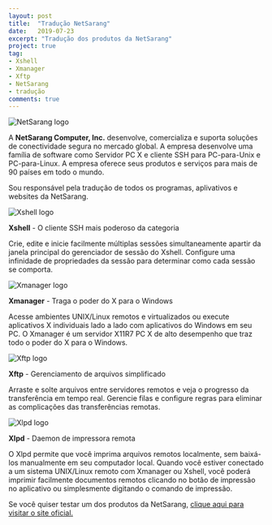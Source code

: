 ```yaml
---
layout: post
title:  "Tradução NetSarang"
date:   2019-07-23
excerpt: "Tradução dos produtos da NetSarang"
project: true
tag:
- Xshell 
- Xmanager
- Xftp
- NetSarang
- tradução
comments: true
---
```

![NetSarang logo](https://github.com/ialexsilva/ialexsilva.github.io/raw/master/assets/img/logo_netsarang.svg)    

A **NetSarang Computer, Inc.** desenvolve, comercializa e suporta soluções de conectividade segura no mercado global. A empresa desenvolve uma família de software como Servidor PC X e cliente SSH para PC-para-Unix e PC-para-Linux. A empresa oferece seus produtos e serviços para mais de 90 países em todo o mundo.

Sou responsável pela tradução de todos os programas, aplivativos e websites da NetSarang.

![Xshell logo](https://github.com/ialexsilva/ialexsilva.github.io/raw/master/assets/img/logo_xshell.png)    

**Xshell** - O cliente SSH mais poderoso da categoria

Crie, edite e inicie facilmente múltiplas sessões simultaneamente apartir da janela principal do gerenciador de sessão do Xshell. Configure uma infinidade de propriedades da sessão para determinar como cada sessão se comporta.

![Xmanager logo](https://github.com/ialexsilva/ialexsilva.github.io/raw/master/assets/img/logo_xmanager.png)    

**Xmanager** - Traga o poder do X para o Windows

Acesse ambientes UNIX/Linux remotos e virtualizados ou execute aplicativos X individuais lado a lado com aplicativos do Windows em seu PC. O Xmanager é um servidor X11R7 PC X de alto desempenho que traz todo o poder do X para o Windows.

![Xftp logo](https://github.com/ialexsilva/ialexsilva.github.io/raw/master/assets/img/logo_xftp.png)    

**Xftp** - Gerenciamento de arquivos simplificado

Arraste e solte arquivos entre servidores remotos e veja o progresso da transferência em tempo real. Gerencie filas e configure regras para eliminar as complicações das transferências remotas.

![Xlpd logo](https://github.com/ialexsilva/ialexsilva.github.io/raw/master/assets/img/logo_xlpd.png)    

**Xlpd** - Daemon de impressora remota

O Xlpd permite que você imprima arquivos remotos localmente, sem baixá-los manualmente em seu computador local. Quando você estiver conectado a um sistema UNIX/Linux remoto com Xmanager ou Xshell, você poderá imprimir facilmente documentos remotos clicando no botão de impressão no aplicativo ou simplesmente digitando o comando de impressão.

Se você quiser testar um dos produtos da NetSarang, [clique aqui para visitar o site oficial.](https://www.netsarang.com)